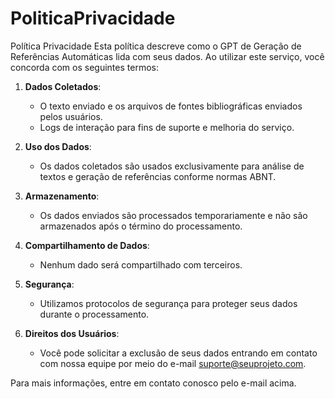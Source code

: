 # PoliticaPrivacidade
Política Privacidade
Esta política descreve como o GPT de Geração de Referências Automáticas lida com seus dados. Ao utilizar este serviço, você concorda com os seguintes termos:

1. **Dados Coletados**:
   - O texto enviado e os arquivos de fontes bibliográficas enviados pelos usuários.
   - Logs de interação para fins de suporte e melhoria do serviço.

2. **Uso dos Dados**:
   - Os dados coletados são usados exclusivamente para análise de textos e geração de referências conforme normas ABNT.

3. **Armazenamento**:
   - Os dados enviados são processados temporariamente e não são armazenados após o término do processamento.

4. **Compartilhamento de Dados**:
   - Nenhum dado será compartilhado com terceiros.

5. **Segurança**:
   - Utilizamos protocolos de segurança para proteger seus dados durante o processamento.

6. **Direitos dos Usuários**:
   - Você pode solicitar a exclusão de seus dados entrando em contato com nossa equipe por meio do e-mail suporte@seuprojeto.com.

Para mais informações, entre em contato conosco pelo e-mail acima.

